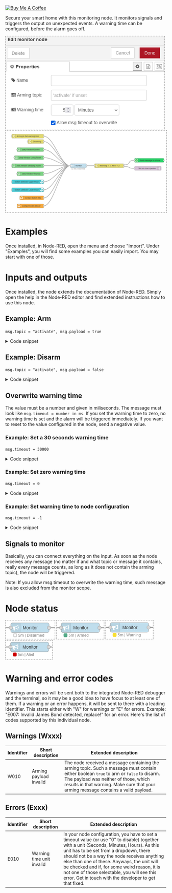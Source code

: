 <a href="https://www.buymeacoffee.com/asti" target="_blank"><img src="https://cdn.buymeacoffee.com/buttons/default-orange.png" alt="Buy Me A Coffee" height="41" width="174"></a>

Secure your smart home with this monitoring node. It monitors signals and triggers the output on unexpected events. A warning time can be configured, before the alarm goes off.

<img src="files/screenshots/config.png" style="border:1px dashed grey">
<img src="files/screenshots/node-example.png" style="border:1px dashed grey">

# Examples
Once installed, in Node-RED, open the menu and choose "Import". Under "Examples", you will find some examples you can easily import. You may start with one of those.

# Inputs and outputs
Once installed, the node extends the documentation of Node-RED. Simply open the help in the Node-RED editor and find extended instructions how to use this node.

## Example: Arm
`msg.topic = "activate", msg.payload = true`
<details><summary>Code snippet</summary>
    [{"id":"7d68278729e636f7","type":"inject","z":"e2a61a0d9172bf79","name":"arming","props":[{"p":"payload"},{"p":"topic","vt":"str"}],"repeat":"","crontab":"","once":false,"onceDelay":0.1,"topic":"activate","payload":"true","payloadType":"bool","x":210,"y":80,"wires":[["e229b4460974fd76"]]}]
</details>

## Example: Disarm
`msg.topic = "activate", msg.payload = false`
<details><summary>Code snippet</summary>
    [{"id":"7d68278729e636f7","type":"inject","z":"e2a61a0d9172bf79","name":"arming","props":[{"p":"payload"},{"p":"topic","vt":"str"}],"repeat":"","crontab":"","once":false,"onceDelay":0.1,"topic":"activate","payload":"false","payloadType":"bool","x":210,"y":80,"wires":[["e229b4460974fd76"]]}]
</details>


## Overwrite warning time
The value must be a number and given in miliseconds. The message must look like `msg.timeout = number in ms`. If you set the warning time to zero, no warning time is set and the alarm will be triggered immediately. If you want to reset to the value configured in the node, send a negative value.

### Example: Set a 30 seconds warning time
`msg.timeout = 30000`
<details><summary>Code snippet</summary>
    [{"id":"e84a0e849b462266","type":"inject","z":"e2a61a0d9172bf79","name":"timeout:5000","props":[{"p":"timeout","v":"30000","vt":"num"}],"repeat":"","crontab":"","once":false,"onceDelay":0.1,"topic":"","x":230,"y":360,"wires":[["e229b4460974fd76"]]}]
</details>

### Example: Set zero warning time
`msg.timeout = 0`
<details><summary>Code snippet</summary>
    [{"id":"e84a0e849b462266","type":"inject","z":"e2a61a0d9172bf79","name":"timeout:5000","props":[{"p":"timeout","v":"0","vt":"num"}],"repeat":"","crontab":"","once":false,"onceDelay":0.1,"topic":"","x":230,"y":360,"wires":[["e229b4460974fd76"]]}]
</details>

### Example: Set warning time to node configuration
`msg.timeout = -1`
<details><summary>Code snippet</summary>
    [{"id":"e84a0e849b462266","type":"inject","z":"e2a61a0d9172bf79","name":"timeout:5000","props":[{"p":"timeout","v":"-1","vt":"num"}],"repeat":"","crontab":"","once":false,"onceDelay":0.1,"topic":"","x":230,"y":360,"wires":[["e229b4460974fd76"]]}]
</details>

## Signals to monitor
Basically, you can connect everything on the input. As soon as the node receives any message (no matter if and what topic or message it contains, really every message counts, as long as it does not contain the arming topic), the node will be triggered.

Note: If you allow msg.timeout to overwrite the warning time, such message is also excluded from the monitor scope.




# Node status
<img src="files/screenshots/node-disarmed.png" style="border:1px dashed grey">
<img src="files/screenshots/node-armed.png" style="border:1px dashed grey">
<img src="files/screenshots/node-warning.png" style="border:1px dashed grey">
<img src="files/screenshots/node-alert.png" style="border:1px dashed grey">

# Warning and error codes
Warnings and errors will be sent both to the integrated Node-RED debugger and the terminal, so it may be a good idea to have focus to at least one of them. If a warning or an error happens, it will be sent to there with a leading identifier. This starts either with "W" for warnings or "E" for errors. Example: "E007: Invalid James Bond detected, replace!" for an error. Here's the list of codes supported by this individual node.

## Warnings (Wxxx)
| Identifier | Short description | Extended description |
| - | - | - |
| W010 | Arming payload invalid | The node received a message containing the arming topic. Such a message must contain either boolean `true` to arm or `false` to disarm. The payload was neither of those, which results in that warning. Make sure that your arming message contains a valid payload. |

## Errors (Exxx)
| Identifier | Short description | Extended description |
| - | - | - |
| E010 | Warning time unit invalid | In your node configuration, you have to set a timeout value (or use "0" to disable) together with a unit (Seconds, Minutes, Hours). As this unit has to be set from a dropdown, there should not be a way the node receives anything else than one of these. Anyways, the unit will be checked and if, for some weird reason, it is not one of those selectable, you will see this error. Get in touch with the developer to get that fixed.